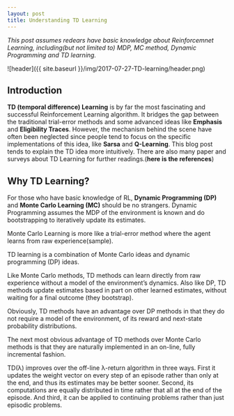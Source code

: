 ```yaml
---
layout: post
title: Understanding TD Learning
---
```

*This post assumes redears have basic knowledge about Reinforcemnet Learning, including(but not limited to) MDP, MC method, Dynamic Programming and TD learning.*

![header]({{ site.baseurl }}/img/2017-07-27-TD-learning/header.png)



## Introduction
**TD (temporal difference) Learning** is by far the most fascinating and successful Reinforcement Learning algorithm. It bridges the gap between the traditional trial-error methods and some advanced ideas like **Emphasis** and **Eligibility Traces**. However, the mechanism behind the scene have often been neglected since people tend to focus on the specific implementations of this idea, like **Sarsa** and **Q-Learning**. This blog post tends to explain the TD idea more intuitively. There are also many paper and surveys about TD Learning for further readings.(**here is the references**)

## Why TD Learning?
For those who have basic knowledge of RL, **Dynamic Programming (DP)** and **Monte Carlo Learning (MC)**  should be no strangers. Dynamic Programming assumes the MDP of the environment is known and do bootstrapping to iteratively update its estimates.

Monte Carlo Learning is more like a trial-error method where the agent learns from raw experience(sample).  

TD learning is a combination
of Monte Carlo ideas and dynamic programming (DP) ideas.

Like Monte Carlo
methods, TD methods can learn directly from raw experience without a model of
the environment’s dynamics. Also like DP, TD methods update estimates based in part
on other learned estimates, without waiting for a final outcome (they bootstrap).

Obviously, TD methods have an advantage over DP methods in that they do
not require a model of the environment, of its reward and next-state probability
distributions.

The next most obvious advantage of TD methods over Monte Carlo methods is
that they are naturally implemented in an on-line, fully incremental fashion.

TD(λ) improves over the off-line λ-return algorithm in three ways. First it updates
the weight vector on every step of an episode rather than only at the end, and thus
its estimates may be better sooner. Second, its computations are equally distributed
in time rather that all at the end of the episode. And third, it can be applied to
continuing problems rather than just episodic problems.
